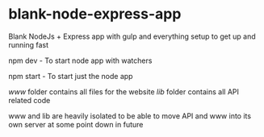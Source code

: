 # blank-node-express-app
Blank NodeJs + Express app with gulp and everything setup to get up and running fast

npm dev - To start node app with watchers 

npm start - To start just the node app


*www* folder contains all files for the website
*lib* folder contains all API related code

www and lib are heavily isolated to be able to move API and www into its own server at some point down in future
